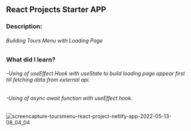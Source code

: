 ## React Projects Starter APP

### Description:

###### Building Tours Menu with Loading Page

### What did I learn?

###### -Using of useEffect Hook with useState to build loading page appear first till fetching data from external api.
###### -Using of async await function with useEffect hook.



![screencapture-toursmenu-react-project-netlify-app-2022-05-13-08_04_04](https://user-images.githubusercontent.com/93317873/168221212-d5242ceb-88dc-43ed-9f53-4fafebf2c72f.png)
